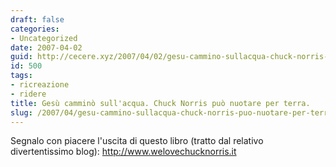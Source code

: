 ```yaml
---
draft: false
categories:
- Uncategorized
date: 2007-04-02
guid: http://cecere.xyz/2007/04/02/gesu-cammino-sullacqua-chuck-norris-puo-nuotare-per-terra/
id: 500
tags:
- ricreazione
- ridere
title: Gesù camminò sull'acqua. Chuck Norris può nuotare per terra.
slug: /2007/04/gesu-cammino-sullacqua-chuck-norris-puo-nuotare-per-terra/
---
```


Segnalo con piacere l'uscita di questo libro (tratto dal relativo divertentissimo blog): <a href="http://www.welovechucknorris.it/" target="_blank">http://www.welovechucknorris.it</a>